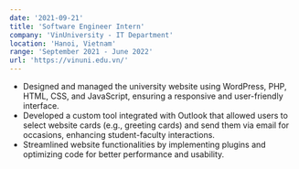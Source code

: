 ```yaml
---
date: '2021-09-21'
title: 'Software Engineer Intern'
company: 'VinUniversity - IT Department'
location: 'Hanoi, Vietnam'
range: 'September 2021 - June 2022'
url: 'https://vinuni.edu.vn/'
---
```


- Designed and managed the university website using WordPress, PHP, HTML, CSS, and JavaScript, ensuring a responsive and user-friendly interface.
- Developed a custom tool integrated with Outlook that allowed users to select website cards (e.g., greeting cards) and send them via email for occasions, enhancing student-faculty interactions.
- Streamlined website functionalities by implementing plugins and optimizing code for better performance and usability.
